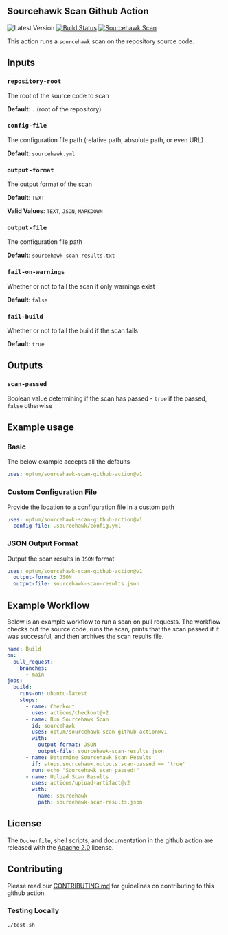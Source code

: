 Sourcehawk Scan Github Action
-----------------------------

![Latest Version](https://img.shields.io/github/v/tag/optum/sourcehawk-scan-github-action?label=version&sort=semver) 
[![Build Status](https://github.com/optum/sourcehawk-scan-github-action/workflows/CI/badge.svg)](https://github.com/optum/sourcehawk-scan-github-action/actions) 
[![Sourcehawk Scan](https://github.com/optum/sourcehawk-scan-github-action/workflows/Sourcehawk%20Scan/badge.svg)](https://github.com/optum/sourcehawk-scan-github-action/actions)


This action runs a `sourcehawk` scan on the repository source code.

## Inputs

### `repository-root`

The root of the source code to scan

**Default**: `.` (root of the repository)

### `config-file`

The configuration file path (relative path, absolute path, or even URL)

**Default**: `sourcehawk.yml`

### `output-format`

The output format of the scan

**Default**: `TEXT`

**Valid Values**: `TEXT`, `JSON`, `MARKDOWN`

### `output-file`

The configuration file path

**Default**: `sourcehawk-scan-results.txt`

### `fail-on-warnings`

Whether or not to fail the scan if only warnings exist

**Default**: `false`

### `fail-build`

Whether or not to fail the build if the scan fails

**Default**: `true`

## Outputs

### `scan-passed`

Boolean value determining if the scan has passed - `true` if the passed, `false` otherwise

## Example usage

### Basic
The below example accepts all the defaults

```yaml
uses: optum/sourcehawk-scan-github-action@v1
```

### Custom Configuration File
Provide the location to a configuration file in a custom path

```yaml
uses: optum/sourcehawk-scan-github-action@v1
  config-file: .sourcehawk/config.yml
```

### JSON Output Format
Output the scan results in `JSON` format

```yaml
uses: optum/sourcehawk-scan-github-action@v1
  output-format: JSON
  output-file: sourcehawk-scan-results.json
```

## Example Workflow
Below is an example workflow to run a scan on pull requests.  The workflow checks out the source code, runs the scan, 
prints that the scan passed if it was successful, and then archives the scan results file.

```yaml
name: Build
on:
  pull_request:
    branches:
      - main
jobs:
  build:
    runs-on: ubuntu-latest
    steps:
      - name: Checkout
        uses: actions/checkout@v2
      - name: Run Sourcehawk Scan
        id: sourcehawk
        uses: optum/sourcehawk-scan-github-action@v1
        with:
          output-format: JSON
          output-file: sourcehawk-scan-results.json
      - name: Determine Sourcehawk Scan Results
        if: steps.sourcehawk.outputs.scan-passed == 'true'
        run: echo "Sourcehawk scan passed!"
      - name: Upload Scan Results
        uses: actions/upload-artifact@v2
        with:
          name: sourcehawk
          path: sourcehawk-scan-results.json
```

## License

The `Dockerfile`, shell scripts, and documentation in the github action are released with the 
[Apache 2.0](https://github.com/Optum/sourcehawk-scan-github-action/blob/main/LICENSE) license.

## Contributing

Please read our [CONTRIBUTING.md](https://github.com/Optum/sourcehawk-scan-github-action/blob/main/CONTRIBUTING.md) for guidelines on contributing to this github action.

### Testing Locally

```sh
./test.sh
```
